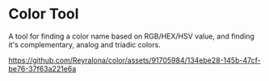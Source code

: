 # Color Tool

A tool for finding a color name based on RGB/HEX/HSV value, and finding it's complementary, analog and triadic colors.


https://github.com/Reyralona/color/assets/91705984/134ebe28-145b-47cf-be76-37f63a221e6a

